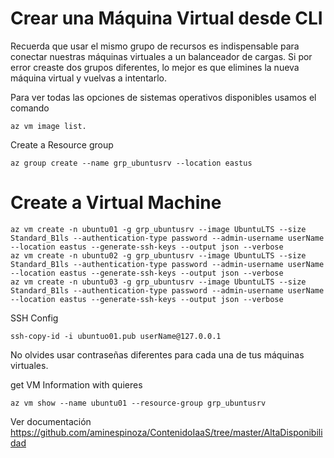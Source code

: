 #			Crear una Máquina Virtual desde CLI
Recuerda que usar el mismo grupo de recursos es indispensable para conectar 
nuestras máquinas virtuales a un balanceador de cargas. Si por error creaste 
dos grupos diferentes, lo mejor es que elimines la nueva máquina virtual y 
vuelvas a intentarlo.

Para ver todas las opciones de sistemas operativos disponibles usamos el 
comando 
```b
az vm image list.
```
Create a Resource group

```b
az group create --name grp_ubuntusrv --location eastus
```

# Create a Virtual Machine
```b
az vm create -n ubuntu01 -g grp_ubuntusrv --image UbuntuLTS --size Standard_B1ls --authentication-type password --admin-username userName --location eastus --generate-ssh-keys --output json --verbose 
az vm create -n ubuntu02 -g grp_ubuntusrv --image UbuntuLTS --size Standard_B1ls --authentication-type password --admin-username userName --location eastus --generate-ssh-keys --output json --verbose 
az vm create -n ubuntu03 -g grp_ubuntusrv --image UbuntuLTS --size Standard_B1ls --authentication-type password --admin-username userName --location eastus --generate-ssh-keys --output json --verbose 
```
SSH Config
```b
ssh-copy-id -i ubuntuo01.pub userName@127.0.0.1
```
No olvides usar contraseñas diferentes para cada una de tus máquinas virtuales.

get VM Information with quieres
```b
az vm show --name ubuntu01 --resource-group grp_ubuntusrv
```

Ver documentación
https://github.com/aminespinoza/ContenidoIaaS/tree/master/AltaDisponibilidad


